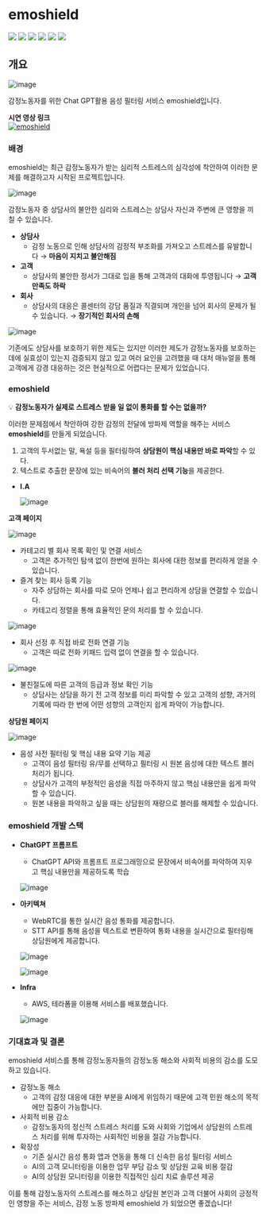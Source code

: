 # emoshield
<img src="https://img.shields.io/badge/react-61DAFB?style=for-the-badge&logo=react&logoColor=black"> <img src="https://img.shields.io/badge/Spring Boot-6DB33F?style=for-the-badge&logo=Spring Boot&logoColor=white"> <img src="https://img.shields.io/badge/Kotlin-7F52FF?style=for-the-badge&logo=Kotlin&logoColor=white"> <img src="https://img.shields.io/badge/mysql-4479A1?style=for-the-badge&logo=mysql&logoColor=white"> <img src="https://img.shields.io/badge/aws-232F3E?style=for-the-badge&logo=aws&logoColor=white"> <img src="https://img.shields.io/badge/terraform-232F3E?style=for-the-badge&logo=terraform&logoColor=white">

## 개요

![image](https://github.com/emoshield/.github/assets/33739448/aece9105-9f71-4886-be11-6b51e5a72be3)

감정노동자를 위한 Chat GPT활용 음성 필터링 서비스 emoshield입니다.  

**시연 영상 링크**  
[![emoshield](https://img.shields.io/badge/youtube-FF0000?style=for-the-badge&logo=youtube&logoColor=white)](https://youtu.be/_7KutXPRg-g)

### 배경

emoshield는 최근 감정노동자가 받는 심리적 스트레스의 심각성에 착안하여 이러한 문제를 해결하고자 시작된 프로젝트입니다.

![image](https://github.com/emoshield/.github/assets/33739448/fffcdcbf-4722-4891-bf69-06bc214303db)

감정노동자 중 상담사의 불안한 심리와 스트레스는 상담사 자신과 주변에 큰 영향을 끼칠 수 있습니다.

- **상담사**
    - 감정 노동으로 인해 상담사의 감정적 부조화를 가져오고 스트레스를 유발합니다 → **마음이 지치고 불안해짐**
- **고객**
    - 상담사의 불안한 정서가 그대로 입을 통해 고객과의 대화에 투영됩니다 → **고객 만족도 하락**
- **회사**
    - 상담사의 대응은 콜센터의 강담 품질과 직결되며 개인을 넘어 회사의 문제가 될 수 있습니다. → **장기적인 회사의 손해**

![image](https://github.com/emoshield/.github/assets/33739448/40f31f7c-7478-4ad9-a0bf-c4e2c7ae6a7d)

기존에도 상담사를 보호하기 위한 제도는 있지만 이러한 제도가 감정노동자를 보호하는데에 실효성이 있는지 검증되지 않고 있고 여러 요인을 고려했을 때 대처 매뉴얼을 통해 고객에게 강경 대응하는 것은 현실적으로 어렵다는 문제가 있었습니다.

### emoshield
💡 **감정노동자가 실제로 스트레스 받을 일 없이 통화를 할 수는 없을까?**  

이러한 문제점에서 착안하여 강한 감정의 전달에 방파제 역할을 해주는 서비스 **emoshield**를 만들게 되었습니다.

1. 고객의 두서없는 말, 욕설 등을 필터링하여 **상담원이 핵심 내용만 바로 파악**할 수 있다.
2. 텍스트로 추출한 문장에 있는 비속어의 **블러 처리 선택 기능**을 제공한다.
- **I.A**
    
    ![image](https://github.com/emoshield/.github/assets/33739448/236546dd-a2fd-41fa-af59-1b2ed2312444)

    

**고객 페이지**

![image](https://github.com/emoshield/.github/assets/33739448/c536c10c-ffd1-4c23-878a-0c2145b1ff9e)


- 카테고리 별 회사 목록 확인 및 연결 서비스
    - 고객은 추가적인 탐색 없이 한번에 원하는 회사에 대한 정보를 편리하게 얻을 수 있습니다.
- 즐겨 찾는 회사 등록 기능
    - 자주 상담하는 회사를 따로 모아 언제나 쉽고 편리하게 상담을 연결할 수 있습니다.
    - 카테고리 정렬을 통해 효율적인 문의 처리를 할 수 있습니다.

![image](https://github.com/emoshield/.github/assets/33739448/bec6ef5b-70b2-4f4e-a6f4-b73594e9cad8)


- 회사 선정 후 직접 바로 전화 연결 기능
    - 고객은 따로 전화 키패드 입력 없이 연결을 할 수 있습니다.

![image](https://github.com/emoshield/.github/assets/33739448/91851d5c-2b7f-4b27-80e8-54a49f7421ca)


- 불친절도에 따른 고객의 등급과 정보 확인 기능
    - 상담사는 상담을 하기 전 고객 정보를 미리 파악할 수 있고 고객의 성향, 과거의 기록에 따라 한 번에 어떤 성향의 고객인지 쉽게 파악이 가능합니다.

**상담원 페이지**

![image](https://github.com/emoshield/.github/assets/33739448/a3e78716-572d-4955-9df3-96c26951c837)

- 음성 사전 필터링 및 핵심 내용 요약 기능 제공
    - 고객이 음성 필터링 유/무를 선택하고 필터링 시 원본 음성에 대한 텍스트 블러처리가 됩니다.
    - 상담사가 고객의 부정적인 음성을 직접 마주하지 않고 핵심 내용만을 쉽게 파악할 수 있습니다.
    - 원본 내용을 파악하고 싶을 때는 상담원의 재량으로 블러를 해제할 수 있습니다.

### emoshield 개발 스택

- **ChatGPT 프롬프트**
    - ChatGPT API와 프롬프트 프로그래밍으로 문장에서 비속어를 파악하여 지우고 핵심 내용만을 제공하도록 학습
    
    ![image](https://github.com/emoshield/.github/assets/33739448/ac0458e1-6da9-450e-bd0a-8f78c1f3da87)

    
- **아키텍쳐**
    - WebRTC를 통한 실시간 음성 통화를 제공합니다.
    - STT API를 통해 음성을 텍스트로 변환하여 통화 내용을 실시간으로 필터링해 상담원에게 제공합니다.
    
    ![image](https://github.com/emoshield/.github/assets/33739448/44e275a3-d31b-448e-bb8a-aaca2d8135fd)

    ![image](https://github.com/emoshield/.github/assets/33739448/7c75b7dd-0254-44f8-90e8-44b858e6c042)
    
- **Infra**
    - AWS, 테라폼을 이용해 서비스를 배포했습니다.
    
    ![image](https://github.com/emoshield/.github/assets/33739448/44ad10e1-6f37-40b1-b77e-014f275b33ff)

    

### 기대효과 및 결론

emoshield 서비스를 통해 감정노동자들의 감정노동 해소와 사회적 비용의 감소를 도모하고 있습니다.

- 감정노동 해소
    - 고객의 감정 대응에 대한 부분을 AI에게 위임하기 때문에 고객 민원 해소의 목적에만 집중이 가능합니다.
- 사회적 비용 감소
    - 감정노동자의 정신적 스트레스 처리를 도와 사회와 기업에서 상담원의 스트레스 처리를 위해 투자하는 사회적인 비용을 절감 가능합니다.
- 확장성
    - 기존 실시간 음성 통화 앱과 연동을 통해 더 신속한 음성 필터링 서비스
    - AI의 고객 모니터링을 이용한 업무 부담 감소 및 상담원 교육 비용 절감
    - AI의 상담원 모니터링을 이용한 직접적인 심리 치료 솔루션 제공

이를 통해 감정노동자의 스트레스를 해소하고 상담원 본인과 고객 더불어 사회의 긍정적인 영향을 주는 서비스, 감정 노동 방파제 emoshield 가 되었으면 좋겠습니다!
